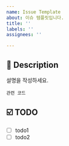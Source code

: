 ```yaml
---
name: Issue Template
about: 이슈 템플릿입니다.
title: ''
labels: ''
assignees: ''

---
```


## 📝 Description

설명을 작성하세요.

```
관련 코드
```

## ☑️ TODO

- [ ] todo1
- [ ] todo2
